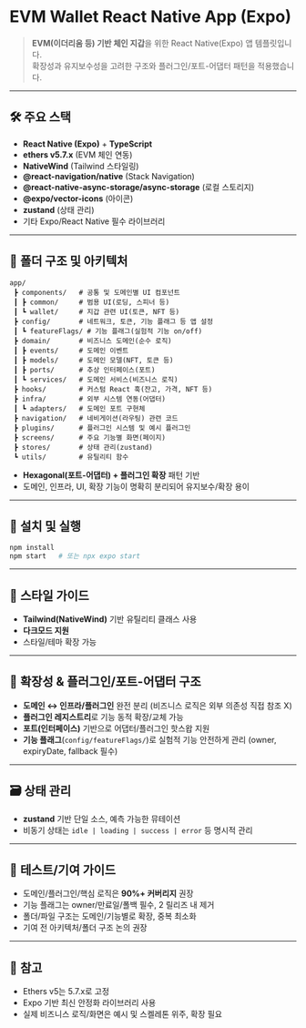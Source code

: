 # EVM Wallet React Native App (Expo)

> **EVM(이더리움 등) 기반 체인 지갑**을 위한 React Native(Expo) 앱 템플릿입니다.\
> 확장성과 유지보수성을 고려한 구조와 플러그인/포트-어댑터 패턴을 적용했습니다.

---

## 🛠️ 주요 스택

- **React Native (Expo)** + **TypeScript**
- **ethers v5.7.x** (EVM 체인 연동)
- **NativeWind** (Tailwind 스타일링)
- **@react-navigation/native** (Stack Navigation)
- **@react-native-async-storage/async-storage** (로컬 스토리지)
- **@expo/vector-icons** (아이콘)
- **zustand** (상태 관리)
- 기타 Expo/React Native 필수 라이브러리

---

## 📁 폴더 구조 및 아키텍처

```
app/
 ┣ components/   # 공통 및 도메인별 UI 컴포넌트
 ┃ ┣ common/     # 범용 UI(로딩, 스피너 등)
 ┃ ┗ wallet/     # 지갑 관련 UI(토큰, NFT 등)
 ┣ config/       # 네트워크, 토큰, 기능 플래그 등 앱 설정
 ┃ ┗ featureFlags/ # 기능 플래그(실험적 기능 on/off)
 ┣ domain/       # 비즈니스 도메인(순수 로직)
 ┃ ┣ events/     # 도메인 이벤트
 ┃ ┣ models/     # 도메인 모델(NFT, 토큰 등)
 ┃ ┣ ports/      # 추상 인터페이스(포트)
 ┃ ┗ services/   # 도메인 서비스(비즈니스 로직)
 ┣ hooks/        # 커스텀 React 훅(잔고, 가격, NFT 등)
 ┣ infra/        # 외부 시스템 연동(어댑터)
 ┃ ┗ adapters/   # 도메인 포트 구현체
 ┣ navigation/   # 네비게이션(라우팅) 관련 코드
 ┣ plugins/      # 플러그인 시스템 및 예시 플러그인
 ┣ screens/      # 주요 기능별 화면(페이지)
 ┣ stores/       # 상태 관리(zustand)
 ┗ utils/        # 유틸리티 함수
```

- **Hexagonal(포트-어댑터) + 플러그인 확장** 패턴 기반
- 도메인, 인프라, UI, 확장 기능이 명확히 분리되어 유지보수/확장 용이

---

## 🚀 설치 및 실행

```bash
npm install
npm start   # 또는 npx expo start
```

---

## 🎨 스타일 가이드

- **Tailwind(NativeWind)** 기반 유틸리티 클래스 사용
- **다크모드 지원**
- 스타일/테마 확장 가능

---

## 🧩 확장성 & 플러그인/포트-어댑터 구조

- **도메인 ↔ 인프라/플러그인** 완전 분리 (비즈니스 로직은 외부 의존성 직접 참조 X)
- **플러그인 레지스트리**로 기능 동적 확장/교체 가능
- **포트(인터페이스)** 기반으로 어댑터/플러그인 핫스왑 지원
- **기능 플래그**(`config/featureFlags/`)로 실험적 기능 안전하게 관리 (owner, expiryDate, fallback 필수)

---

## 🗃️ 상태 관리

- **zustand** 기반 단일 소스, 예측 가능한 뮤테이션
- 비동기 상태는 `idle | loading | success | error` 등 명시적 관리

---

## 🧪 테스트/기여 가이드

- 도메인/플러그인/핵심 로직은 **90%+ 커버리지** 권장
- 기능 플래그는 owner/만료일/폴백 필수, 2 릴리즈 내 제거
- 폴더/파일 구조는 도메인/기능별로 확장, 중복 최소화
- 기여 전 아키텍처/폴더 구조 논의 권장

---

## 📌 참고

- Ethers v5는 5.7.x로 고정
- Expo 기반 최신 안정화 라이브러리 사용
- 실제 비즈니스 로직/화면은 예시 및 스켈레톤 위주, 확장 필요
